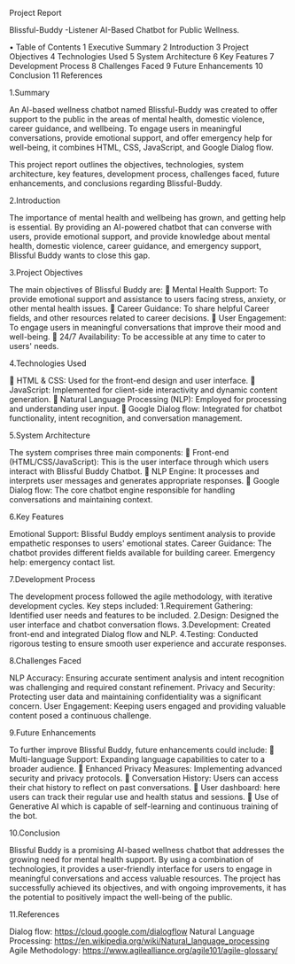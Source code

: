 <!--This is a website called "Blissfull-Buddy". It includes the header,
hero section, main content sections, and footer of the website. It also includes links to various
CSS and JavaScript files for styling and functionality. The website is designed to provide
information and access to an AI-powered chatbot that can help with mental health, domestic violence,
career guidance, and emergency situations, as well as it connects you with experts for booking sessions. -->



Project Report

Blissful-Buddy -Listener AI-Based Chatbot for Public Wellness.

•	Table of Contents
1 Executive Summary
2 Introduction
3 Project Objectives
4 Technologies Used
5 System Architecture
6 Key Features
7 Development Process
8 Challenges Faced
9 Future Enhancements
10 Conclusion
11 References



1.Summary

An AI-based wellness chatbot named Blissful-Buddy was created to offer support to the public in the areas of mental health, domestic violence, career guidance, and wellbeing. To engage users in meaningful conversations, provide emotional support, and offer emergency help for well-being, it combines HTML, CSS, JavaScript, and Google Dialog flow.

This project report outlines the objectives, technologies, system architecture, key features, development process, challenges faced, future enhancements, and conclusions regarding Blissful-Buddy.



2.Introduction

The importance of mental health and wellbeing has grown, and getting help is essential. By providing an AI-powered chatbot that can converse with users, provide emotional support, and provide knowledge about mental health, domestic violence, career guidance, and emergency support, Blissful Buddy wants to close this gap.



3.Project Objectives

The main objectives of Blissful Buddy are:
	Mental Health Support: To provide emotional support and assistance to users facing stress, anxiety, or other mental health issues.
	Career Guidance: To share helpful Career fields, and other resources related to career decisions.
	User Engagement: To engage users in meaningful conversations that improve their mood and well-being.
	24/7 Availability: To be accessible at any time to cater to users' needs.



4.Technologies Used

	HTML & CSS: Used for the front-end design and user interface.
	JavaScript:  Implemented for client-side interactivity and dynamic content generation.
	Natural Language Processing (NLP): Employed for processing and understanding user input.
	Google Dialog flow: Integrated for chatbot functionality, intent recognition, and conversation management.



5.System Architecture

The system comprises three main components:
	Front-end (HTML/CSS/JavaScript): This is the user interface through which users interact with Blissful Buddy Chatbot.
	NLP Engine: It processes and interprets user messages and generates appropriate responses.
	Google Dialog flow: The core chatbot engine responsible for handling conversations and maintaining context.




6.Key Features

Emotional Support: Blissful Buddy employs sentiment analysis to provide empathetic responses to users' emotional states.
Career Guidance: The chatbot provides different fields available for building career.
Emergency help: emergency contact list.




7.Development Process

The development process followed the agile methodology, with iterative development cycles. Key steps included:
1.Requirement Gathering: Identified user needs and features to be included.
2.Design: Designed the user interface and chatbot conversation flows.
3.Development: Created front-end and integrated Dialog flow and NLP.
4.Testing: Conducted rigorous testing to ensure smooth user experience and accurate responses.



8.Challenges Faced

NLP Accuracy: Ensuring accurate sentiment analysis and intent recognition was challenging and required constant refinement.
Privacy and Security: Protecting user data and maintaining confidentiality was a significant concern.
User Engagement: Keeping users engaged and providing valuable content posed a continuous challenge.



9.Future Enhancements

To further improve Blissful Buddy, future enhancements could include:
	Multi-language Support: Expanding language capabilities to cater to a broader audience.
	Enhanced Privacy Measures: Implementing advanced security and privacy protocols.
	Conversation History: Users can access their chat history to reflect on past conversations.
	User dashboard: here users can track their regular use and health status and sessions.
	Use of Generative AI which is capable of self-learning and continuous training of the bot.




10.Conclusion

Blissful Buddy is a promising AI-based wellness chatbot that addresses the growing need for mental health support. By using a combination of technologies, it provides a user-friendly interface for users to engage in meaningful conversations and access valuable resources. The project has successfully achieved its objectives, and with ongoing improvements, it has the potential to positively impact the well-being of the public.



11.References

Dialog flow: https://cloud.google.com/dialogflow
Natural Language Processing: https://en.wikipedia.org/wiki/Natural_language_processing
Agile Methodology: https://www.agilealliance.org/agile101/agile-glossary/









